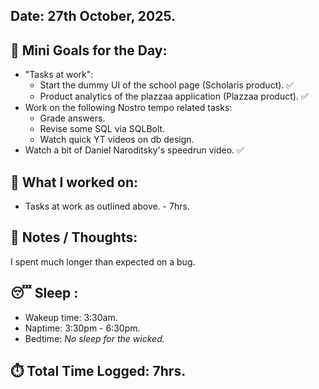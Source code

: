 ## Date: 27th October, 2025.

## 🎯 Mini Goals for the Day:
- "Tasks at work":
	- Start the dummy UI of the school page (Scholaris product). ✅
	- Product analytics of the plazzaa application (Plazzaa product). ✅
- Work on the following Nostro tempo related tasks:
	- Grade answers.
	- Revise some SQL via SQLBolt.
	- Watch quick YT videos on db design.
- Watch a bit of Daniel Naroditsky's speedrun video. ✅
## 📖 What I worked on:
- Tasks at work as outlined above. - 7hrs.
## 📝 Notes / Thoughts:
I spent much longer than expected on a bug.
## 😴 Sleep :
- Wakeup time: 3:30am.
- Naptime: 3:30pm - 6:30pm.
- Bedtime: _No sleep for the wicked._
## ⏱️ Total Time Logged:  7hrs.